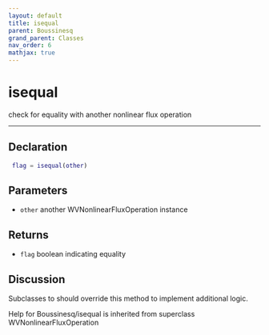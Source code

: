 ```yaml
---
layout: default
title: isequal
parent: Boussinesq
grand_parent: Classes
nav_order: 6
mathjax: true
---
```


#  isequal

check for equality with another nonlinear flux operation


---

## Declaration
```matlab
 flag = isequal(other)
```
## Parameters
+ `other`  another WVNonlinearFluxOperation instance

## Returns
+ `flag`  boolean indicating equality

## Discussion

  Subclasses to should override this method to implement
  additional logic. 
 
        
Help for Boussinesq/isequal is inherited from superclass WVNonlinearFluxOperation

